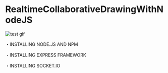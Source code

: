 # RealtimeCollaborativeDrawingWithNodeJS


![test gif](https://user-images.githubusercontent.com/28382771/35706297-12d2ef3a-075a-11e8-97c8-f580fdbf1c09.gif)


<Before start writing code>
  
・INSTALLING NODE.JS AND NPM
  
・INSTALLING EXPRESS FRAMEWORK

・INSTALLING SOCKET.IO




